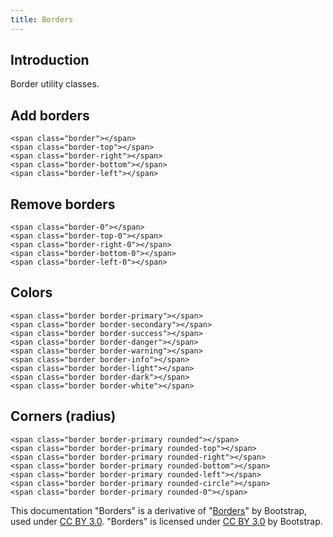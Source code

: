 ```yaml
---
title: Borders
---
```


## Introduction

Border utility classes.

## Add borders

<span class="border p-4 m-1 d-inline-block bg-light"></span>
<span class="border-top p-4 m-1 d-inline-block bg-light"></span>
<span class="border-right p-4 m-1 d-inline-block bg-light"></span>
<span class="border-bottom p-4 m-1 d-inline-block bg-light"></span>
<span class="border-left p-4 m-1 d-inline-block bg-light"></span>

```html!
<span class="border"></span>
<span class="border-top"></span>
<span class="border-right"></span>
<span class="border-bottom"></span>
<span class="border-left"></span>
```

## Remove borders

<span class="border border-0 p-4 m-1 d-inline-block bg-light"></span>
<span class="border border-top-0 p-4 m-1 d-inline-block bg-light"></span>
<span class="border border-right-0 p-4 m-1 d-inline-block bg-light"></span>
<span class="border border-bottom-0 p-4 m-1 d-inline-block bg-light"></span>
<span class="border border-left-0 p-4 m-1 d-inline-block bg-light"></span>

```html!
<span class="border-0"></span>
<span class="border-top-0"></span>
<span class="border-right-0"></span>
<span class="border-bottom-0"></span>
<span class="border-left-0"></span>
```

## Colors

<span class="border border-primary p-4 m-1 d-inline-block"></span>
<span class="border border-secondary p-4 m-1 d-inline-block"></span>
<span class="border border-success p-4 m-1 d-inline-block"></span>
<span class="border border-danger p-4 m-1 d-inline-block"></span>
<span class="border border-warning p-4 m-1 d-inline-block"></span>
<span class="border border-info p-4 m-1 d-inline-block"></span>
<span class="border border-light p-4 m-1 d-inline-block"></span>
<span class="border border-dark p-4 m-1 d-inline-block"></span>
<span class="border border-white p-4 m-1 d-inline-block"></span>

```html!
<span class="border border-primary"></span>
<span class="border border-secondary"></span>
<span class="border border-success"></span>
<span class="border border-danger"></span>
<span class="border border-warning"></span>
<span class="border border-info"></span>
<span class="border border-light"></span>
<span class="border border-dark"></span>
<span class="border border-white"></span>
```

## Corners (radius)

<span class="border border-primary rounded p-4 m-1 d-inline-block"></span>
<span class="border border-primary rounded-top p-4 m-1 d-inline-block"></span>
<span class="border border-primary rounded-right p-4 m-1 d-inline-block"></span>
<span class="border border-primary rounded-bottom p-4 m-1 d-inline-block"></span>
<span class="border border-primary rounded-left p-4 m-1 d-inline-block"></span>
<span class="border border-primary rounded-circle p-4 m-1 d-inline-block"></span>
<span class="border border-primary rounded-0 p-4 m-1 d-inline-block"></span>

```html!
<span class="border border-primary rounded"></span>
<span class="border border-primary rounded-top"></span>
<span class="border border-primary rounded-right"></span>
<span class="border border-primary rounded-bottom"></span>
<span class="border border-primary rounded-left"></span>
<span class="border border-primary rounded-circle"></span>
<span class="border border-primary rounded-0"></span>
```

<div class="alert alert-secondary" role="alert">

This documentation "Borders" is a derivative of "[Borders](http://getbootstrap.com/docs/4.1/utilities/borders/)"
by Bootstrap, used under [CC BY 3.0](https://creativecommons.org/licenses/by/3.0/).
"Borders" is licensed under [CC BY 3.0](https://creativecommons.org/licenses/by/3.0/) by Bootstrap.
</div>
